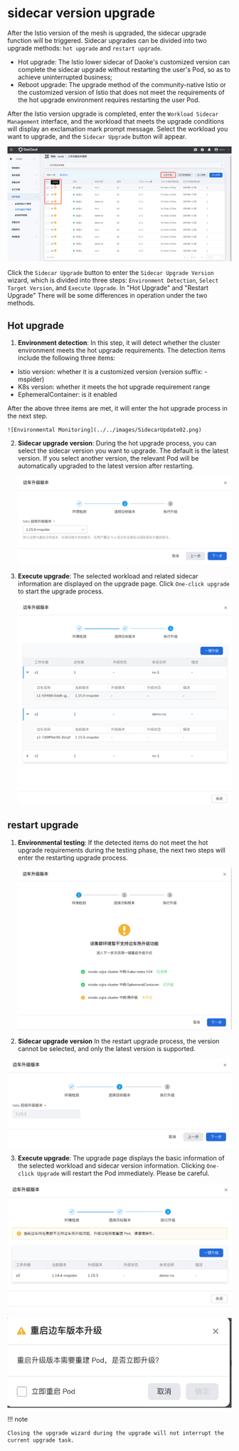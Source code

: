 # sidecar version upgrade

After the Istio version of the mesh is upgraded, the sidecar upgrade function will be triggered. Sidecar upgrades can be divided into two upgrade methods: `hot upgrade` and `restart upgrade`.

- Hot upgrade: The Istio lower sidecar of Daoke's customized version can complete the sidecar upgrade without restarting the user's Pod, so as to achieve uninterrupted business;
- Reboot upgrade: The upgrade method of the community-native Istio or the customized version of Istio that does not meet the requirements of the hot upgrade environment requires restarting the user Pod.

After the Istio version upgrade is completed, enter the `Workload Sidecar Management` interface, and the workload that meets the upgrade conditions will display an exclamation mark prompt message. Select the workload you want to upgrade, and the `Sidecar Upgrade` button will appear.

![SidecarUpdate](../../images/SidecarUpdate01.png)

Click the `Sidecar Upgrade` button to enter the `Sidecar Upgrade Version` wizard, which is divided into three steps: `Environment Detection`, `Select Target Version`, and `Execute Upgrade`. In "Hot Upgrade" and "Restart Upgrade" There will be some differences in operation under the two methods.

## Hot upgrade

1. **Environment detection**: In this step, it will detect whether the cluster environment meets the hot upgrade requirements. The detection items include the following three items:

- Istio version: whether it is a customized version (version suffix: -mspider)
- K8s version: whether it meets the hot upgrade requirement range
- EphemeralContainer: is it enabled

After the above three items are met, it will enter the hot upgrade process in the next step.

    ![Environmental Monitoring](../../images/SidecarUpdate02.png)

2. **Sidecar upgrade version**: During the hot upgrade process, you can select the sidecar version you want to upgrade. The default is the latest version. If you select another version, the relevant Pod will be automatically upgraded to the latest version after restarting.

    ![Update Version](../../images/SidecarUpdate03.png)

3. **Execute upgrade**: The selected workload and related sidecar information are displayed on the upgrade page. Click `One-click upgrade` to start the upgrade process.

    ![Execute Update](../../images/SidecarUpdate04.png)

## restart upgrade

1. **Environmental testing**: If the detected items do not meet the hot upgrade requirements during the testing phase, the next two steps will enter the restarting upgrade process.

    ![Environmental Monitoring](../../images/SidecarUpdate05.png)

2. **Sidecar upgrade version** In the restart upgrade process, the version cannot be selected, and only the latest version is supported.

![Update Version](../../images/SidecarUpdate06.png)

3. **Execute upgrade**: The upgrade page displays the basic information of the selected workload and sidecar version information. Clicking `One-click Upgrade` will restart the Pod immediately. Please be careful.

![Execute Update](../../images/SidecarUpdate07.png)

![Execute Update](../../images/SidecarUpdate08.png)

!!! note

    Closing the upgrade wizard during the upgrade will not interrupt the current upgrade task.